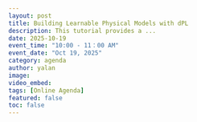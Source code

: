 ```yaml
---
layout: post
title: Building Learnable Physical Models with dPL
description: This tutorial provides a ...
date: 2025-10-19
event_time: "10:00 - 11：00 AM"        
event_date: "Oct 19, 2025"
category: agenda
author: yalan
image:
video_embed:
tags: [Online Agenda]
featured: false
toc: false
---
```



